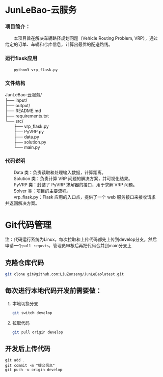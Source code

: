 # JunLeBao-云服务
### 项目简介：
&emsp;&emsp;本项目旨在解决车辆路径规划问题（Vehicle Routing Problem, VRP），通过给定的订单、车辆和仓库信息，计算出最优的配送路线。
### 运行flask应用
&emsp;&emsp;`python3 vrp_flask.py`
### 文件结构
JunLeBao-云服务/\
├── input/                   \
├── output/                  \
├── README.md                \
├── requirements.txt         \
└── src/                     \
&emsp;&emsp;├── vrp_flask.py       \
&emsp;&emsp;├── PyVRP.py             \
&emsp;&emsp;├── data.py               \
&emsp;&emsp;├── solution.py          \
&emsp;&emsp;└── main.py    

### 代码说明
&emsp;&emsp;Data 类：负责读取和处理输入数据，计算距离。\
&emsp;&emsp;Solution 类：负责计算 VRP 问题的解决方案，并可视化结果。\
&emsp;&emsp;PyVRP 类：封装了 PyVRP 求解器的接口，用于求解 VRP 问题。\
&emsp;&emsp;Solver 类：项目的主要流程。\
&emsp;&emsp;vrp_flask.py：Flask 应用的入口点，提供了一个 web 服务接口来接收请求并返回解决方案。


# Git代码管理

注：代码运行系统为Linux，每次拉取和上传代码都先上传到develop分支，然后申请一个`pull requsts`，管理员审核后再把代码合并到main分支上

## 克隆仓库代码

```bash
git clone git@github.com:LiuZunzeng/JunLeBaolatest.git
```


## 每次进行本地代码开发前需要做：
1. 本地切换分支

    ```bash
    git switch develop
    ```

2. 拉取代码

    ```bash
    git pull origin develop
    ```

## 开发后上传代码

```
git add .
git commit -m "提交信息"
git push -u origin develop
```